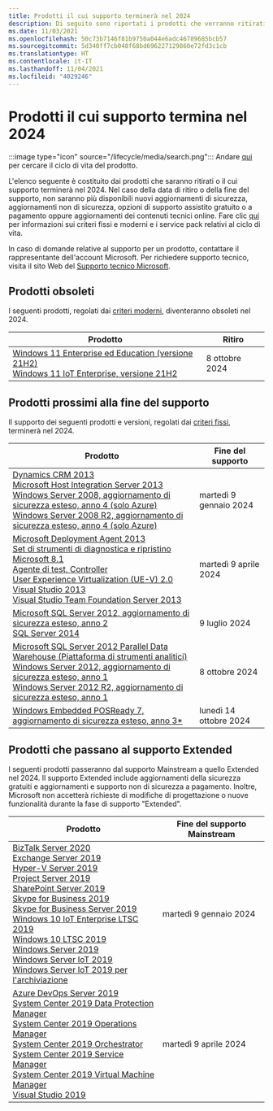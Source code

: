 ```yaml
---
title: Prodotti il cui supporto terminerà nel 2024
description: Di seguito sono riportati i prodotti che verranno ritirati o il cui supporto terminerà o passerà da Mainstream a Extended nel 2024.
ms.date: 11/03/2021
ms.openlocfilehash: 50c73b7146f81b9750a044e6adc46789685bcb57
ms.sourcegitcommit: 5d340ff7cb048f68bd696227129860e72fd3c1cb
ms.translationtype: HT
ms.contentlocale: it-IT
ms.lasthandoff: 11/04/2021
ms.locfileid: "4029246"
---
```

# <a name="products-ending-support-in-2024"></a>Prodotti il cui supporto termina nel 2024

:::image type="icon" source="/lifecycle/media/search.png":::
Andare [qui](/lifecycle/products/) per cercare il ciclo di vita del prodotto.

L'elenco seguente è costituito dai prodotti che saranno ritirati o il cui supporto terminerà nel 2024. Nel caso della data di ritiro o della fine del supporto, non saranno più disponibili nuovi aggiornamenti di sicurezza, aggiornamenti non di sicurezza, opzioni di supporto assistito gratuito o a pagamento oppure aggiornamenti dei contenuti tecnici online. Fare clic [qui](/lifecycle/overview/product-end-of-support-overview) per informazioni sui criteri fissi e moderni e i service pack relativi al ciclo di vita.

In caso di domande relative al supporto per un prodotto, contattare il rappresentante dell'account Microsoft. Per richiedere supporto tecnico, visita il sito Web del [Supporto tecnico Microsoft](https://support.microsoft.com/contactus/?ws=support).

## <a name="product-retirements"></a>Prodotti obsoleti

I seguenti prodotti, regolati dai [criteri moderni](/lifecycle/policies/modern), diventeranno obsoleti nel 2024.

| Prodotto | Ritiro |
| --- | --- |
| [Windows 11 Enterprise ed Education (versione 21H2)](/lifecycle/products/windows-11-enterprise-and-education-version-21h2?branch=live)<br>[Windows 11 IoT Enterprise, versione 21H2](/lifecycle/products/windows-11-iot-enterprise-version-21h2?branch=live)<br> | 8 ottobre 2024 |




## <a name="products-reaching-end-of-support"></a>Prodotti prossimi alla fine del supporto

Il supporto dei seguenti prodotti e versioni, regolati dai [criteri fissi](/lifecycle/policies/fixed), terminerà nel 2024.

| Prodotto | Fine del supporto |
| --- | --- |
| [Dynamics CRM 2013](/lifecycle/products/dynamics-crm-2013?branch=live)<br>[Microsoft Host Integration Server 2013](/lifecycle/products/microsoft-host-integration-server-2013?branch=live)<br>[Windows Server 2008, aggiornamento di sicurezza esteso, anno 4 (solo Azure)](/lifecycle/products/windows-server-2008?branch=live)<br>[Windows Server 2008 R2, aggiornamento di sicurezza esteso, anno 4 (solo Azure)](/lifecycle/products/windows-server-2008-r2?branch=live)<br> | martedì 9 gennaio 2024 |
| [Microsoft Deployment Agent 2013](/lifecycle/products/microsoft-deployment-agent-2013?branch=live)<br>[Set di strumenti di diagnostica e ripristino Microsoft 8.1](/lifecycle/products/microsoft-diagnostics-and-recovery-toolset-81?branch=live)<br>[Agente di test, Controller](/lifecycle/products/test-agent-controller?branch=live)<br>[User Experience Virtualization (UE-V) 2.0](/lifecycle/products/user-experience-virtualization-uev-20?branch=live)<br>[Visual Studio 2013](/lifecycle/products/visual-studio-2013?branch=live)<br>[Visual Studio Team Foundation Server 2013](/lifecycle/products/visual-studio-team-foundation-server-2013?branch=live)<br> | martedì 9 aprile 2024 |
| [Microsoft SQL Server 2012, aggiornamento di sicurezza esteso, anno 2](/lifecycle/products/microsoft-sql-server-2012?branch=live)<br>[SQL Server 2014](/lifecycle/products/sql-server-2014?branch=live)<br> | 9 luglio 2024 |
| [Microsoft SQL Server 2012 Parallel Data Warehouse (Piattaforma di strumenti analitici)](/lifecycle/products/microsoft-sql-server-2012-parallel-data-warehouse-analytics-platform-system?branch=live)<br>[Windows Server 2012, aggiornamento di sicurezza esteso, anno 1](/lifecycle/products/windows-server-2012?branch=live)<br>[Windows Server 2012 R2, aggiornamento di sicurezza esteso, anno 1](/lifecycle/products/windows-server-2012-r2?branch=live)<br> | 8 ottobre 2024 |
| [Windows Embedded POSReady 7, aggiornamento di sicurezza esteso, anno 3*](/lifecycle/products/windows-embedded-posready-7?branch=live)<br> | lunedì 14 ottobre 2024 |


## <a name="products-moving-to-extended-support"></a>Prodotti che passano al supporto Extended

I seguenti prodotti passeranno dal supporto Mainstream a quello Extended nel 2024. Il supporto Extended include aggiornamenti della sicurezza gratuiti e aggiornamenti e supporto non di sicurezza a pagamento. Inoltre, Microsoft non accetterà richieste di modifiche di progettazione o nuove funzionalità durante la fase di supporto "Extended".

| Prodotto | Fine del supporto Mainstream |
| --- | --- |
| [BizTalk Server 2020](/lifecycle/products/biztalk-server-2020?branch=live)<br>[Exchange Server 2019](/lifecycle/products/exchange-server-2019?branch=live)<br>[Hyper-V Server 2019](/lifecycle/products/hyperv-server-2019?branch=live)<br>[Project Server 2019](/lifecycle/products/project-server-2019?branch=live)<br>[SharePoint Server 2019](/lifecycle/products/sharepoint-server-2019?branch=live)<br>[Skype for Business 2019](/lifecycle/products/skype-for-business-2019?branch=live)<br>[Skype for Business Server 2019](/lifecycle/products/skype-for-business-server-2019?branch=live)<br>[Windows 10 IoT Enterprise LTSC 2019](/lifecycle/products/windows-10-iot-enterprise-ltsc-2019?branch=live)<br>[Windows 10 LTSC 2019](/lifecycle/products/windows-10-ltsc-2019?branch=live)<br>[Windows Server 2019](/lifecycle/products/windows-server-2019?branch=live)<br>[Windows Server IoT 2019](/lifecycle/products/windows-server-iot-2019?branch=live)<br>[Windows Server IoT 2019 per l'archiviazione](/lifecycle/products/windows-server-iot-2019-for-storage?branch=live)<br> | martedì 9 gennaio 2024 |
| [Azure DevOps Server 2019](/lifecycle/products/azure-devops-server-2019?branch=live)<br>[System Center 2019 Data Protection Manager](/lifecycle/products/system-center-2019-data-protection-manager?branch=live)<br>[System Center 2019 Operations Manager](/lifecycle/products/system-center-2019-operations-manager?branch=live)<br>[System Center 2019 Orchestrator](/lifecycle/products/system-center-2019-orchestrator?branch=live)<br>[System Center 2019 Service Manager](/lifecycle/products/system-center-2019-service-manager?branch=live)<br>[System Center 2019 Virtual Machine Manager](/lifecycle/products/system-center-2019-virtual-machine-manager?branch=live)<br>[Visual Studio 2019](/lifecycle/products/visual-studio-2019?branch=live)<br> | martedì 9 aprile 2024 |
